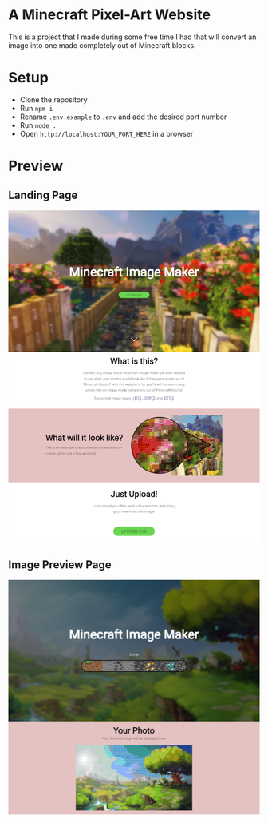# A Minecraft Pixel-Art Website

This is a project that I made during some free time I had that will convert an image into one made completely out of Minecraft blocks.

# Setup
- Clone the repository
- Run `npm i`
- Rename `.env.example` to `.env` and add the desired port number
- Run `node .`
- Open `http://localhost:YOUR_PORT_HERE` in a browser

# Preview
## Landing Page
![Website Landing Page](https://github.com/KoltonGuthrie/MinecraftWebsite/blob/nodejs/git_images/website_landingpage_preview.png)

## Image Preview Page
![Website Image Preview Page](https://github.com/KoltonGuthrie/MinecraftWebsite/blob/nodejs/git_images/website_image_preview.png?raw=true)
